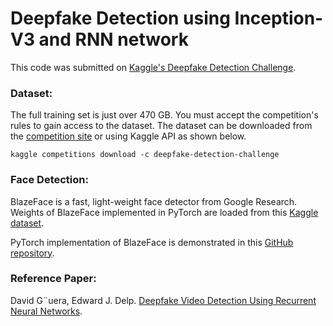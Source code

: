 # Deepfake Detection using Inception-V3 and RNN network


This code was submitted on [Kaggle's Deepfake Detection Challenge](https://www.kaggle.com/c/deepfake-detection-challenge).

### Dataset:
The full training set is just over 470 GB. You must accept the competition's rules to gain access to the dataset.
The dataset can be downloaded from the [competition site](https://www.kaggle.com/c/deepfake-detection-challenge/data) or using Kaggle API as shown below.

```kaggle competitions download -c deepfake-detection-challenge```

### Face Detection:
BlazeFace is a fast, light-weight face detector from Google Research.
Weights of BlazeFace implemented in PyTorch are loaded from this [Kaggle dataset](https://www.kaggle.com/humananalog/blazeface-pytorch).

PyTorch implementation of BlazeFace is demonstrated in this [GitHub repository](https://github.com/hollance/BlazeFace-PyTorch).

### Reference Paper:
David G¨uera, Edward J. Delp. [Deepfake Video Detection Using Recurrent Neural Networks](https://arxiv.org/abs/1609.07910).

